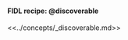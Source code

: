 <div>
  <devsite-expandable>
    <h4 class="showalways">
      FIDL recipe: @discoverable
    </h4>

<!--
  The following div is used to indicate to CommonMark that the rest of this HTML
  block should be processed as markdown.
-->
<div markdown="1"></div>

<<../concepts/_discoverable.md>>

  </devsite-expandable>
</div>
